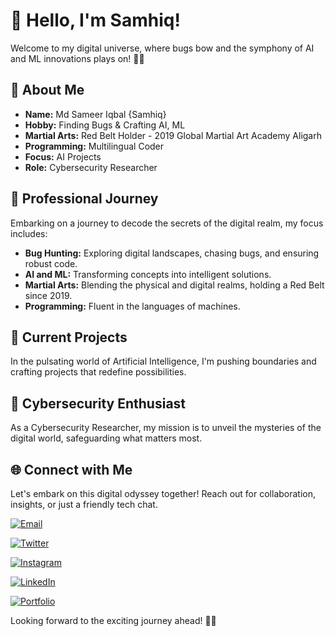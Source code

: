# 👋 Hello, I'm Samhiq!

Welcome to my digital universe, where bugs bow and the symphony of AI and ML innovations plays on! 🌌✨

## 🌟 About Me

- **Name:** Md Sameer Iqbal {Samhiq}
- **Hobby:** Finding Bugs & Crafting AI, ML 
- **Martial Arts:** Red Belt Holder - 2019 Global Martial Art Academy Aligarh
- **Programming:** Multilingual Coder
- **Focus:** AI Projects
- **Role:** Cybersecurity Researcher

## 💼 Professional Journey

Embarking on a journey to decode the secrets of the digital realm, my focus includes:

- **Bug Hunting:** Exploring digital landscapes, chasing bugs, and ensuring robust code.
- **AI and ML:** Transforming concepts into intelligent solutions.
- **Martial Arts:** Blending the physical and digital realms, holding a Red Belt since 2019.
- **Programming:** Fluent in the languages of machines.

## 🚀 Current Projects

In the pulsating world of Artificial Intelligence, I'm pushing boundaries and crafting projects that redefine possibilities.

## 🔐 Cybersecurity Enthusiast

As a Cybersecurity Researcher, my mission is to unveil the mysteries of the digital world, safeguarding what matters most.

## 🌐 Connect with Me

Let's embark on this digital odyssey together! Reach out for collaboration, insights, or just a friendly tech chat.

 [![Email](https://img.shields.io/badge/-Email-cyan?style=for-the-badge&logo=gmail)](mailto:samhiqbot@gmail.com)

 [![Twitter](https://img.shields.io/badge/-Twitter-blue?style=for-the-badge&logo=twitter)](https://twitter.com/samhiq)

 [![Instagram](https://img.shields.io/badge/-Instagram-purple?style=for-the-badge&logo=instagram)](https://www.instagram.com/samhiq_/)

[![LinkedIn](https://img.shields.io/badge/-LinkedIn-blue?style=for-the-badge&logo=linkedin)](https://www.linkedin.com/in/samhiq/)

 [![Portfolio](https://img.shields.io/badge/-Portfolio-brightgreen?style=for-the-badge)](https://samhiq.dev)

Looking forward to the exciting journey ahead! 🚀✨

